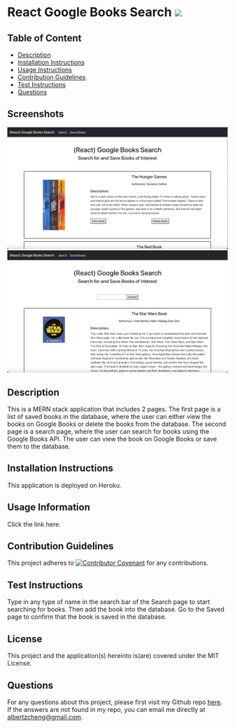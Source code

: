 # React Google Books Search  ![](https://img.shields.io/badge/License-MIT-green)
  ## Table of Content
  * [Description](##Description)
  * [Installation Instructions](##Installation-Instructions)
  * [Usage Instructions](##Usage-Information)
  * [Contribution Guidelines](##Contribution-Guidelines)
  * [Test Instructions](##Test-Instructions)
  * [Questions](##Questions)
  
## Screenshots

![Saved Page Screenshot](./client/src/Component/Images/google_books_save_ss.png)
![Search Page Screenshot](./client/src/Component/Images/google_books_search_ss.png)

  ## Description
  This is a MERN stack application that includes 2 pages.  The first page is a list of saved books in the database, where the user can either view the books on Google Books or delete the books from the database.  The second page is a search page, where the user can search for books using the Google Books API.  The user can view the book on Google Books or save them to the database. 

  ## Installation Instructions
  This application is deployed on Heroku. 

  ## Usage Information
  Click the link here. 

  ## Contribution Guidelines
  This project adheres to [![Contributor Covenant](https://img.shields.io/badge/Contributor%20Covenant-2.0-4baaaa.svg)](code_of_conduct.md) for any contributions.

  ## Test Instructions
  Type in any type of name in the search bar of the Search page to start searching for books.  Then add the book into the database.  Go to the Saved page to confirm that the book is saved in the database. 

  ## License
  This project and the application(s) hereinto is(are) covered under the MIT License.  
  
  ## Questions
  For any questions about this project, please first visit my Github repo [here](https://github.com/alzcheng). 
  If the answers are not found in my repo, you can email me directly at <albertzcheng@gmail.com>.
